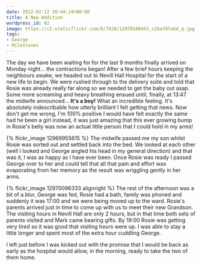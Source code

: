 ```yaml
---
date: 2012-02-12 10:44:24+00:00
title: A New Addition
wordpress_id: 82
image: https://c2.staticflickr.com/8/7428/12970108443_c2baf8fa6d_q.jpg
tags:
- George
- Milestones
---
```


The day we have been waiting for for the last 9 months finally arrived on Monday night... the
contractions began! After a few brief hours keeping the neighbours awake, we headed out to Nevill
Hall Hospital for the start of a new life to begin. We were rushed through to the delivery suite and
told that Rosie was already really far along so we needed to get the baby out asap. Some more
screaming and heavy breathing ensued until, finally, at 13:47 the midwife announced...
**It's a boy!** What an incredible feeling. It's absolutely indescribable how utterly brilliant I
felt getting that news. Now don't get me wrong, I'm 100% positive I would have felt exactly the same
had he been a girl instead, it was just amazing that this ever growing bump in Rosie's belly was now
an actual little person that I could hold in my arms!

{% flickr_image 12969955615 %}
The midwife passed me my son whilst Rosie was sorted out and settled back into the bed. We looked at
each other (well I looked and George angled his head in my general direction) and that was it, I was
as happy as I have ever been. Once Rosie was ready I passed George over to her and could tell that
all that pain and effort was evaporating from her memory as the result was wriggling gently in her
arms.

{% flickr_image 12970096333 alignright %}
The rest of the afternoon was a bit of a blur, George was fed, Rosie had a bath, family was phoned
and suddenly it was 17:00 and we were being moved up to the ward. Rosie's parents arrived just in
time to come up with us to meet their new Grandson. The visiting hours in Nevill Hall are only 2
hours, but in that time both sets of parents visited and Mark came bearing gifts. By 19:00 Rosie was
getting very tired so it was good that visiting hours were up. I was able to stay a little longer
and spent most of the extra hour cuddling George.

I left just before I was kicked out with the promise that I would be back as early as the hospital
would allow, in the morning, ready to take the two of them home.
